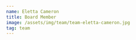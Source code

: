 ```yaml
---
name: Eletta Cameron
title: Board Member
image: /assets/img/team/team-eletta-cameron.jpg
tag: team
---
```

